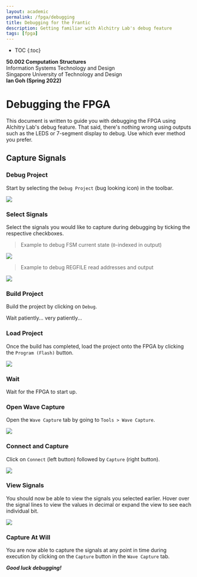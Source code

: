 ```yaml
---
layout: academic
permalink: /fpga/debugging
title: Debugging for the Frantic
description: Getting familiar with Alchitry Lab's debug feature
tags: [fpga]
---
```



* TOC
{:toc}

**50.002 Computation Structures**
<br>
Information Systems Technology and Design
<br>
Singapore University of Technology and Design
<br>
**Ian Goh (Spring 2022)**

# Debugging the FPGA

This document is written to guide you with debugging the FPGA using Alchitry Lab's debug feature. That said, there's nothing wrong using outputs such as the LEDS or 7-segment display to debug. Use which ever method you prefer.

## Capture Signals
### Debug Project
Start by selecting the `Debug Project` (bug looking icon) in the toolbar.

![](https://www.dropbox.com/s/ss9x34e5hoeu1xs/debug_icon.png?dl=1)

### Select Signals
Select the signals you would like to capture during debugging by ticking the respective checkboxes.

> Example to debug FSM current state (`0`-indexed in output)

![](https://www.dropbox.com/s/kn7srfoeff0xoe3/game_fsm.png?dl=1)

> Example to debug REGFILE read addresses and output

![](https://www.dropbox.com/s/bnnl2f9fzf0hkre/regfile.png?dl=1)

### Build Project
Build the project by clicking on `Debug`.

Wait patiently... very patiently...

### Load Project
Once the build has completed, load the project onto the FPGA by clicking the `Program (Flash)` button.

![](https://www.dropbox.com/s/csgnh6t2gvcojw5/flash_icon.png?dl=1)

### Wait
Wait for the FPGA to start up.

### Open Wave Capture
Open the `Wave Capture` tab by going to `Tools > Wave Capture`.

![](https://www.dropbox.com/s/earfi7g2mm9ohkq/wave_capture?dl=1)

### Connect and Capture
Click on `Connect` (left button) followed by `Capture` (right button).

![](https://www.dropbox.com/s/kosb8d3pbzz2lbe/conn_capture.png?dl=1)

### View Signals
You should now be able to view the signals you selected earlier. Hover over the signal lines to view the values in decimal or expand the view to see each individual bit.

![](https://www.dropbox.com/s/4t9nlagqii40br3/wave_capture_signals.png?dl=1)

### Capture At Will
You are now able to capture the signals at any point in time during execution by clicking on the `Capture` button in the `Wave Capture` tab.


***Good luck debugging!***






